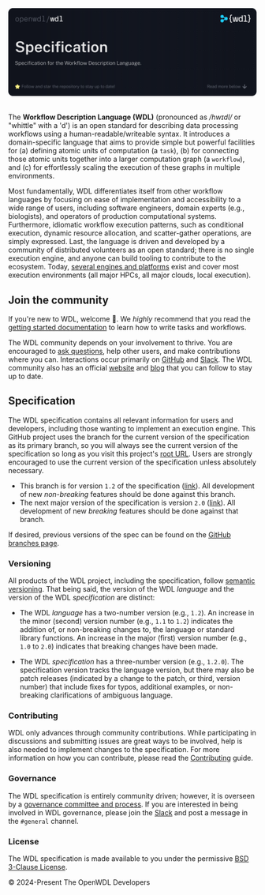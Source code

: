 <div style="align: center">
  <img src=".github/assets/readme-header.svg">
</div>

<br />

The **Workflow Description Language (WDL)** (pronounced as _/hwɪdl/_ or "whittle" with a 'd') is an open standard for describing data processing workflows using a human-readable/writeable syntax.
It introduces a domain-specific language that aims to provide simple but powerful facilities for (a) defining atomic units of computation (a `task`), (b) for connecting those atomic units together into a larger computation graph (a `workflow`), and (c) for effortlessly scaling the execution of these graphs in multiple environments.


Most fundamentally, WDL differentiates itself from other workflow languages by focusing on ease of implementation and accessibility to a wide range of users, including software engineers, domain experts (e.g., biologists), and operators of production computational systems.
Furthermore, idiomatic workflow execution patterns, such as conditional execution, dynamic resource allocation, and scatter-gather operations, are simply expressed.
Last, the language is driven and developed by a community of distributed volunteers as an open standard;
there is no single execution engine, and anyone can build tooling to contribute to the ecosystem.
Today, [several engines and platforms] exist and cover most execution environments (all major HPCs, all major clouds, local execution).

## Join the community

If you're new to WDL, welcome 👋. We _highly_ recommend that you read the [getting started documentation] to learn how to write tasks and workflows.

The WDL community depends on your involvement to thrive.
You are encouraged to [ask questions], help other users, and make contributions where you can.
Interactions occur primarily on [GitHub][github-main] and [Slack][join-slack].
The WDL community also has an official [website](https://openwdl.org/) and [blog](https://openwdl.org/blog/) that you can follow to stay up to date.

## Specification

The WDL specification contains all relevant information for users and developers, including those wanting to implement an execution engine.
This GitHub project uses the branch for the current version of the specification as its primary branch, so you will always see the current version of the specification so long as you visit this project's [root URL][github-main].
Users are strongly encouraged to use the current version of the specification unless absolutely necessary.

* This branch is for version `1.2` of the specification ([link](https://github.com/openwdl/wdl/blob/wdl-1.2/SPEC.md)). All development of new *non-breaking* features should be done against this branch.
* The next major version of the specification is version `2.0` ([link](https://github.com/openwdl/wdl/blob/wdl-2.0/SPEC.md)). All development of new *breaking* features should be done against that branch.

If desired, previous versions of the spec can be found on the [GitHub branches page][github-branches].

### Versioning

All products of the WDL project, including the specification, follow [semantic versioning](https://semver.org).
That being said, the version of the WDL _language_ and the version of the WDL _specification_ are distinct:

* The WDL _language_ has a two-number version (e.g., `1.2`). An increase in the minor (second) version number (e.g., `1.1` to `1.2`) indicates the addition of, or non-breaking changes to, the language or standard library functions. An increase in the major (first) version number (e.g., `1.0` to `2.0`) indicates that breaking changes have been made.

* The WDL _specification_ has a three-number version (e.g., `1.2.0`). The specification version tracks the language version, but there may also be patch releases (indicated by a change to the patch, or third, version number) that include fixes for typos, additional examples, or non-breaking clarifications of ambiguous language.

### Contributing

WDL only advances through community contributions.
While participating in discussions and submitting issues are great ways to be involved, help is also needed to implement changes to the specification.
For more information on how you can contribute, please read the [Contributing] guide.

### Governance

The WDL specification is entirely community driven;
however, it is overseen by a [governance committee and process].
If you are interested in being involved in WDL governance, please join the [Slack][join-slack] and post a message in the `#general` channel.

### License

The WDL specification is made available to you under the permissive [BSD 3-Clause License](./LICENSE).

© 2024-Present The OpenWDL Developers

[github-main]: https://github.com/openwdl/wdl
[github-branches]: https://github.com/openwdl/wdl/branches
[github-issues]: https://github.com/openwdl/wdl/issues
[join-slack]: https://join.slack.com/t/openwdl/shared_invite/zt-ctmj4mhf-cFBNxIiZYs6SY9HgM9UAVw
[wdl-docs]: https://docs.openwdl.org/en/stable
[Contributing]: https://github.com/openwdl/governance/blob/main/CONTRIBUTING.md
[several engines and platforms]: https://docs.openwdl.org/getting-started/ecosystem.html
[getting started documentation]: https://docs.openwdl.org/getting-started/quickstart.html
[contributing]: https://github.com/openwdl/governance/blob/main/CONTRIBUTING.md
[governance committee and process]: https://github.com/openwdl/governance/blob/main/README.md
[ask questions]: https://docs.openwdl.org/getting-started/getting-help.html
